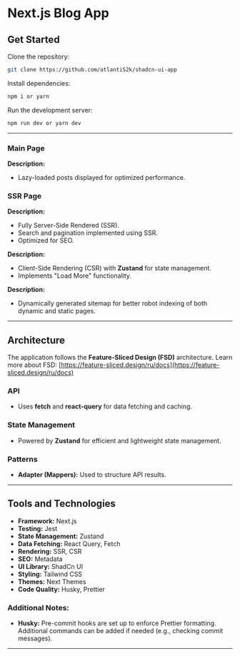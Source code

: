 # Next.js Blog App

## **Get Started**

Clone the repository:

```bash
git clone https://github.com/atlantiS2k/shadcn-ui-app
```

Install dependencies:

```bash
npm i or yarn
```

Run the development server:

```bash
npm run dev or yarn dev
```

---



### **Main Page**
**Description:**

- Lazy-loaded posts displayed for optimized performance.

### **SSR Page**


**Description:**

- Fully Server-Side Rendered (SSR).
- Search and pagination implemented using SSR.
- Optimized for SEO.

**Description:**

- Client-Side Rendering (CSR) with **Zustand** for state management.
- Implements "Load More" functionality.

**Description:**

- Dynamically generated sitemap for better robot indexing of both dynamic and static pages.

---

## **Architecture**

The application follows the **Feature-Sliced Design (FSD)** architecture. Learn more about FSD: [https://feature-sliced.design/ru/docs](https://feature-sliced.design/ru/docs)

### **API**

- Uses **fetch** and **react-query** for data fetching and caching.

### **State Management**

- Powered by **Zustand** for efficient and lightweight state management.

### **Patterns**

- **Adapter (Mappers):** Used to structure API results.

---

## **Tools and Technologies**

- **Framework:** Next.js
- **Testing:** Jest
- **State Management:** Zustand
- **Data Fetching:** React Query, Fetch
- **Rendering:** SSR, CSR
- **SEO:** Metadata
- **UI Library:** ShadCn UI
- **Styling:** Tailwind CSS
- **Themes:** Next Themes
- **Code Quality:** Husky, Prettier

### **Additional Notes:**

- **Husky:** Pre-commit hooks are set up to enforce Prettier formatting. Additional commands can be added if needed (e.g., checking commit messages).

---
